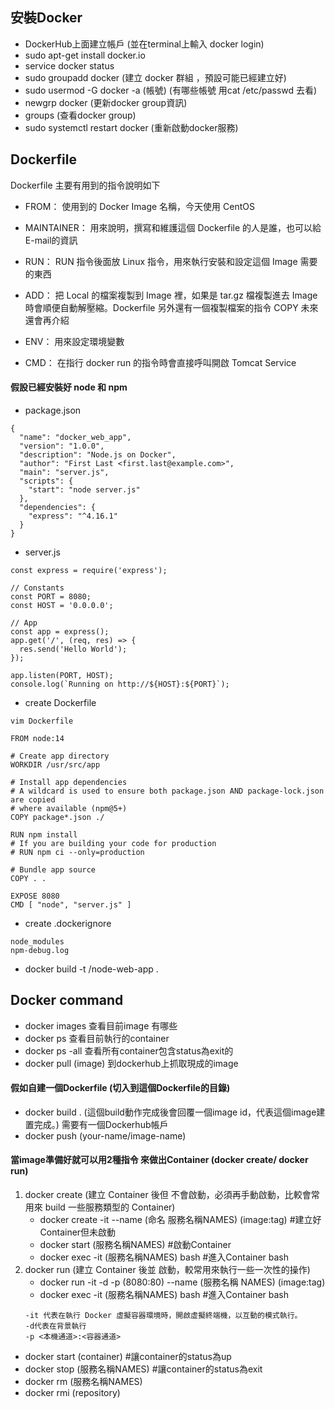 ## 安裝Docker
- DockerHub上面建立帳戶  (並在terminal上輸入 docker login) 
- sudo apt-get install docker.io
- service docker status
- sudo groupadd docker (建立 docker 群組 ，預設可能已經建立好)
- sudo usermod -G docker -a (帳號)   (有哪些帳號 用cat /etc/passwd 去看)
- newgrp docker (更新docker group資訊)
- groups (查看docker group)
- sudo systemctl restart docker (重新啟動docker服務)

## Dockerfile
Dockerfile 主要有用到的指令說明如下
- FROM： 使用到的 Docker Image 名稱，今天使用 CentOS

- MAINTAINER： 用來說明，撰寫和維護這個 Dockerfile 的人是誰，也可以給 E-mail的資訊

- RUN： RUN 指令後面放 Linux 指令，用來執行安裝和設定這個 Image 需要的東西

- ADD： 把 Local 的檔案複製到 Image 裡，如果是 tar.gz 檔複製進去 Image 時會順便自動解壓縮。Dockerfile 另外還有一個複製檔案的指令 COPY 未來還會再介紹

- ENV： 用來設定環境變數

- CMD： 在指行 docker run 的指令時會直接呼叫開啟 Tomcat Service
#### 假設已經安裝好 node 和 npm
- package.json
```
{
  "name": "docker_web_app",
  "version": "1.0.0",
  "description": "Node.js on Docker",
  "author": "First Last <first.last@example.com>",
  "main": "server.js",
  "scripts": {
    "start": "node server.js"
  },
  "dependencies": {
    "express": "^4.16.1"
  }
}
```
- server.js
```
const express = require('express');

// Constants
const PORT = 8080;
const HOST = '0.0.0.0';

// App
const app = express();
app.get('/', (req, res) => {
  res.send('Hello World');
});

app.listen(PORT, HOST);
console.log(`Running on http://${HOST}:${PORT}`);
```
- create Dockerfile
```
vim Dockerfile

FROM node:14

# Create app directory
WORKDIR /usr/src/app

# Install app dependencies
# A wildcard is used to ensure both package.json AND package-lock.json are copied
# where available (npm@5+)
COPY package*.json ./

RUN npm install
# If you are building your code for production
# RUN npm ci --only=production

# Bundle app source
COPY . .

EXPOSE 8080
CMD [ "node", "server.js" ]
```
- create .dockerignore
```
node_modules
npm-debug.log
```
- docker build -t <your Dockerhub username>/node-web-app .


## Docker command
- docker images  查看目前image 有哪些
- docker ps  查看目前執行的container
- docker ps -all 查看所有container包含status為exit的
- docker pull (image) 到dockerhub上抓取現成的image
#### 假如自建一個Dockerfile (切入到這個Dockerfile的目錄)
- docker build .   (這個build動作完成後會回覆一個image id，代表這個image建置完成。) 需要有一個Dockerhub帳戶
- docker push (your-name/image-name) 

#### 當image準備好就可以用2種指令 來做出Container (docker create/ docker run)
1. docker create (建立 Container 後但 不會啟動，必須再手動啟動，比較會常用來 build 一些服務類型的 Container)
   - docker create -it --name (命名 服務名稱NAMES) (image:tag) #建立好Container但未啟動 
   - docker start (服務名稱NAMES) #啟動Container
   - docker exec -it (服務名稱NAMES) bash #進入Container bash
2. docker run (建立 Container 後並 啟動，較常用來執行一些一次性的操作) 
   - docker run -it -d -p (8080:80) --name (服務名稱 NAMES) (image:tag)
   - docker exec -it (服務名稱NAMES) bash #進入Container bash
    ```
    -it 代表在執行 Docker 虛擬容器環境時，開啟虛擬終端機，以互動的模式執行。
    -d代表在背景執行
    -p <本機通道>:<容器通道>
    ```
  - docker start (container) #讓container的status為up
  - docker stop (服務名稱NAMES) #讓container的status為exit
  - docker rm (服務名稱NAMES) 
  - docker rmi (repository)

